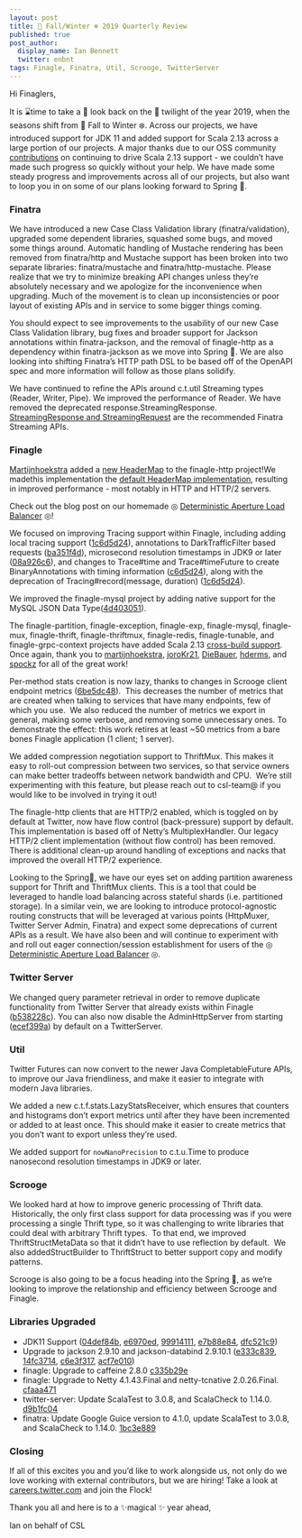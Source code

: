 ```yaml
---
layout: post
title: 🍂 Fall/Winter ❄️ 2019 Quarterly Review
published: true
post_author:
  display_name: Ian Bennett
  twitter: enbnt
tags: Finagle, Finatra, Util, Scrooge, TwitterServer
---
```



Hi Finaglers,



It is ⌛time to take a 👀 look back on the 🌇 twilight of the year 2019, when the seasons shift from 🍂 Fall to Winter ❄️. Across our projects, we have introduced support for JDK 11 and added support for Scala 2.13 across a large portion of our projects. A major thanks due to our OSS community [contributions](https://www.google.com/url?q=https://github.com/twitter/finagle/issues/771&sa=D&ust=1582831031993000) on continuing to drive Scala 2.13 support - we couldn’t have made such progress so quickly without your help. We have made some steady progress and improvements across all of our projects, but also want to loop you in on some of our plans looking forward to Spring 🌱.

### Finatra

We have introduced a new Case Class Validation library (finatra/validation), upgraded some dependent libraries, squashed some bugs, and moved some things around. Automatic handling of Mustache rendering has been removed from finatra/http and Mustache support has been broken into two separate libraries: finatra/mustache and finatra/http-mustache. Please realize that we try to minimize breaking API changes unless they’re absolutely necessary and we apologize for the inconvenience when upgrading. Much of the movement is to clean up inconsistencies or poor layout of existing APIs and in service to some bigger things coming.

You should expect to see improvements to the usability of our new Case Class Validation library, bug fixes and broader support for Jackson annotations within finatra-jackson, and the removal of finagle-http as a dependency within finatra-jackson as we move into Spring 🌱. We are also looking into shifting Finatra’s HTTP path DSL to be based off of the OpenAPI spec and more information will follow as those plans solidify.

We have continued to refine the APIs around c.t.util Streaming types (Reader, Writer, Pipe). We improved the performance of Reader. We have removed the deprecated response.StreamingResponse. [StreamingResponse and StreamingRequest](https://www.google.com/url?q=https://twitter.github.io/finatra/user-guide/http/streaming.html&sa=D&ust=1582831031995000) are the recommended Finatra Streaming APIs.

### Finagle

[Martijnhoekstra](https://www.google.com/url?q=https://github.com/martijnhoekstra&sa=D&ust=1582831031995000) added a [new HeaderMap](https://www.google.com/url?q=https://github.com/twitter/finagle/pull/805&sa=D&ust=1582831031995000) to the finagle-http project!We madethis implementation the [default HeaderMap implementation](https://www.google.com/url?q=https://github.com/twitter/finagle/commit/597e78159db35eee9c5353d15243ab0d2889767d&sa=D&ust=1582831031996000), resulting in improved performance - most notably in HTTP and HTTP/2 servers.

Check out the blog post on our homemade ◎ [Deterministic Aperture Load Balancer](https://www.google.com/url?q=https://blog.twitter.com/engineering/en_us/topics/infrastructure/2019/daperture-load-balancer.html&sa=D&ust=1582831031996000) ◎!

We focused on improving Tracing support within Finagle, including adding local tracing support ([1c6d5d24](https://www.google.com/url?q=https://github.com/twitter/finagle/commit/1c6d5d2482521b81d0ce80a823654591910381fa&sa=D&ust=1582831031997000)), annotations to DarkTrafficFilter based requests ([ba351f4d](https://www.google.com/url?q=https://github.com/twitter/finagle/commit/ba351f4d180faa49a6f0bbd0884338605f3b9c6b&sa=D&ust=1582831031997000)), microsecond resolution timestamps in JDK9 or later ([08a926c6](https://www.google.com/url?q=https://github.com/twitter/finagle/commit/08a926c6a10c87072adde2b9d15e367009fde129&sa=D&ust=1582831031997000)), and changes to Trace#time and Trace#timeFuture to create BinaryAnnotations with timing information ([c6d5d24](https://www.google.com/url?q=https://github.com/twitter/finagle/commit/1c6d5d2482521b81d0ce80a823654591910381fa&sa=D&ust=1582831031997000)), along with the deprecation of Tracing#record(message, duration) ([1c6d5d24](https://www.google.com/url?q=https://github.com/twitter/finagle/commit/1c6d5d2482521b81d0ce80a823654591910381fa&sa=D&ust=1582831031998000)).

We improved the finagle-mysql project by adding native support for the MySQL JSON Data Type([4d403051](https://www.google.com/url?q=https://github.com/twitter/finagle/commit/4d403051b953f76c7899f3ae667d2d0a6e65b544&sa=D&ust=1582831031998000)).

The finagle-partition, finagle-exception, finagle-exp, finagle-mysql, finagle-mux, finagle-thrift, finagle-thriftmux, finagle-redis, finagle-tunable, and finagle-grpc-context projects have added Scala 2.13 [cross-build support](https://www.google.com/url?q=https://github.com/twitter/finagle/issues/771&sa=D&ust=1582831031999000). Once again, thank you to [martijnhoekstra](https://www.google.com/url?q=https://github.com/martijnhoekstra&sa=D&ust=1582831031999000), [joroKr21](https://www.google.com/url?q=https://github.com/joroKr21&sa=D&ust=1582831031999000), [DieBauer](https://www.google.com/url?q=https://github.com/DieBauer&sa=D&ust=1582831032000000), [hderms](https://www.google.com/url?q=https://github.com/hderms&sa=D&ust=1582831032000000), and [spockz](https://www.google.com/url?q=https://github.com/spockz&sa=D&ust=1582831032000000) for all of the great work!

Per-method stats creation is now lazy, thanks to changes in Scrooge client endpoint metrics ([6be5dc48](https://www.google.com/url?q=https://github.com/twitter/finagle/commit/6be5dc48b0f7655cd06c5a8747116407cb381ccd&sa=D&ust=1582831032001000)).  This decreases the number of metrics that are created when talking to services that have many endpoints, few of which you use.  We also reduced the number of metrics we export in general, making some verbose, and removing some unnecessary ones. To demonstrate the effect: this work retires at least ~50 metrics from a bare bones Finagle application (1 client; 1 server).

We added compression negotiation support to ThriftMux. This makes it easy to roll-out compression between two services, so that service owners can make better tradeoffs between network bandwidth and CPU.  We’re still experimenting with this feature, but please reach out to csl-team@ if you would like to be involved in trying it out!

The finagle-http clients that are HTTP/2 enabled, which is toggled on by default at Twitter, now have flow control (back-pressure) support by default. This implementation is based off of Netty’s MultiplexHandler. Our legacy HTTP/2 client implementation (without flow control) has been removed. There is additional clean-up around handling of exceptions and nacks that improved the overall HTTP/2 experience.

Looking to the Spring🌱, we have our eyes set on adding partition awareness support for Thrift and ThriftMux clients. This is a tool that could be leveraged to handle load balancing across stateful shards (i.e. partitioned storage). In a similar vein, we are looking to introduce protocol-agnostic routing constructs that will be leveraged at various points (HttpMuxer, Twitter Server Admin, Finatra) and expect some deprecations of current APIs as a result. We have also been and will continue to experiment with and roll out eager connection/session establishment for users of the ◎ [Deterministic Aperture Load Balancer](https://www.google.com/url?q=https://blog.twitter.com/engineering/en_us/topics/infrastructure/2019/daperture-load-balancer.html&sa=D&ust=1582831032002000) ◎.

### Twitter Server

We changed query parameter retrieval in order to remove duplicate functionality from Twitter Server that already exists within Finagle ([b538228c](https://www.google.com/url?q=https://github.com/twitter/twitter-server/commit/b538228c4401842a76a758e038f4a2ed73e98f5d&sa=D&ust=1582831032002000)). You can also now disable the AdminHttpServer from starting ([ecef399a](https://www.google.com/url?q=https://github.com/twitter/twitter-server/commit/ecef399ad98f5386cd75c031a8a2e73d2159a575&sa=D&ust=1582831032003000)) by default on a TwitterServer.

### Util

Twitter Futures can now convert to the newer Java CompletableFuture APIs, to improve our Java friendliness, and make it easier to integrate with modern Java libraries.

We added a new c.t.f.stats.LazyStatsReceiver, which ensures that counters and histograms don’t export metrics until after they have been incremented or added to at least once. This should make it easier to create metrics that you don’t want to export unless they’re used.

We added support for `nowNanoPrecision` to c.t.u.Time to produce nanosecond resolution timestamps in JDK9 or later.

### Scrooge

We looked hard at how to improve generic processing of Thrift data.  Historically, the only first class support for data processing was if you were processing a single Thrift type, so it was challenging to write libraries that could deal with arbitrary Thrift types.  To that end, we improved ThriftStructMetaData so that it didn’t have to use reflection by default.  We also addedStructBuilder to ThriftStruct to better support copy and modify patterns.

Scrooge is also going to be a focus heading into the Spring 🌱, as we’re looking to improve the relationship and efficiency between Scrooge and Finagle. 

### Libraries Upgraded

*   JDK11 Support ([04def84b](https://www.google.com/url?q=https://github.com/twitter/finagle/commit/04def84b797e7c3e4615e7fcd74bdae947a862c6&sa=D&ust=1582831032006000), [e6970ed](https://www.google.com/url?q=https://github.com/twitter/util/commit/e6970ed1749eefbc3d34bfe36c8ef33ba823210d&sa=D&ust=1582831032006000), [99914111](https://www.google.com/url?q=https://github.com/twitter/twitter-server/commit/99914111241fbc4b3d4efb5869f3b849b71c8f38&sa=D&ust=1582831032006000), [e7b88e84](https://www.google.com/url?q=https://github.com/twitter/scrooge/commit/e7b88e846f3bb7b0c03983e73a18a051aa48d2df&sa=D&ust=1582831032006000), [dfc521c9](https://www.google.com/url?q=https://github.com/twitter/finatra/commit/dfc521c94db28116c25bca755a20706136b1573d&sa=D&ust=1582831032007000))
*   Upgrade to jackson 2.9.10 and jackson-databind 2.9.10.1 ([e333c839](https://www.google.com/url?q=https://github.com/twitter/finagle/commit/e333c839604021893ada0c8d03f3f51843d5a55c&sa=D&ust=1582831032007000), [14fc3714](https://www.google.com/url?q=https://github.com/twitter/finatra/commit/14fc3714e6a6239db0c392264259ddfa52cf2b79&sa=D&ust=1582831032007000), [c6e3f317](https://www.google.com/url?q=https://github.com/twitter/util/commit/c6e3f31772f1b6a8fb9abc039e446cbf0678ce89&sa=D&ust=1582831032007000), [acf7e010](https://www.google.com/url?q=https://github.com/twitter/twitter-server/commit/acf7e01034902769eb128103a613155bcfc943c3&sa=D&ust=1582831032008000))
*   finagle: Upgrade to caffeine 2.8.0 [c335b29e](https://www.google.com/url?q=https://github.com/twitter/finagle/commit/c335b29e7632ce7165e662136beaf377bfc4e24e&sa=D&ust=1582831032008000)
*   finagle: Upgrade to Netty 4.1.43.Final and netty-tcnative 2.0.26.Final. [cfaaa471](https://www.google.com/url?q=https://github.com/twitter/finagle/commit/cfaaa471a70ca679f2596b09687b7e1835051764&sa=D&ust=1582831032008000)
*   twitter-server: Update ScalaTest to 3.0.8, and ScalaCheck to 1.14.0\. [d9b1fc04](https://www.google.com/url?q=https://github.com/twitter/twitter-server/commit/d9b1fc044a2f59abea6a1c6924c1ad25d834b083&sa=D&ust=1582831032008000)
*   finatra: Update Google Guice version to 4.1.0, update ScalaTest to 3.0.8, and ScalaCheck to 1.14.0\. [1bc3e889](https://www.google.com/url?q=https://github.com/twitter/finatra/commit/1bc3e8891750fbcf12cdfbfb0c6a2a3639ee84f3&sa=D&ust=1582831032009000)

### Closing

If all of this excites you and you’d like to work alongside us, not only do we love working with external contributors, but we are hiring! Take a look at [careers.twitter.com](https://www.google.com/url?q=https://www.google.com/url?q%3Dhttps://careers.twitter.com/en/work-for-twitter/201909/senior-software-engineer-core-systems-libraries.html%26sa%3DD%26ust%3D1582059736599000%26usg%3DAFQjCNEmYvOSf1RDN3ISMkOT32CubdfDGw&sa=D&ust=1582831032009000) and join the Flock!

Thank you all and here is to a ✨magical ✨ year ahead,

Ian on behalf of CSL
